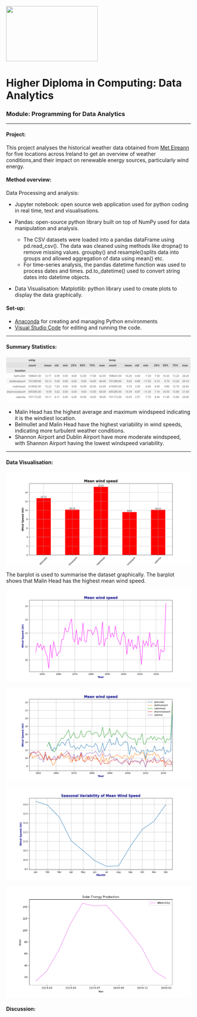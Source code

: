 
<img src="https://mjconroy.com/wp-content/uploads/2023/04/ATU-Logo.png" width="250" height="150">



# **Higher Diploma in Computing: Data Analytics**

### **Module: Programming for Data Analytics**
***

#### **Project:**

This project analyses the historical weather data obtained from  [Met Eireann](https://www.met.ie/climate/available-data/historical-data) for five locations across Ireland to get an overview of weather conditions,and their impact on renewable energy sources, particularly wind energy. 


#### **Method overview:**

Data Processing and analysis:

-   Jupyter notebook: open source web application used for python coding in real time, text and visualisations. 

-   Pandas: open-source python library built on top of NumPy used for data manipulation and analysis. 
    -    The CSV datasets were loaded into a pandas dataFrame using pd.read_csv(). The data was cleaned using methods like dropna() to remove missing values.  groupby() and resample()splits data into groups and allowed aggregation of data using mean() etc.
    -    For time-series analysis, the pandas datetime function was used to process dates and times. pd.to_datetime() used to convert string dates into datetime objects. 
   - Data Visualisation: Matplotlib: python library used to create plots to display the data graphically. 


#### Set-up: 

- [Anaconda](https://www.anaconda.com/download) for creating and managing Python environments
- [Visual Studio Code](https://code.visualstudio.com/download) for editing and running the code.

***

#### Summary Statistics: 

![alt text](img/summarystats.png)


-   Malin Head has the highest average and maximum windspeed indicating it is the windiest location. 
-   Belmullet and Malin Head have the highest variability in wind speeds, indicating more turbulent weather conditions.  
-   Shannon Airport and Dublin Airport have more moderate windspeed, with Shannon Airport having the lowest windspeed variability. 


***


#### **Data Visualisation:**
![alt text](img/mean_wind_speed.png)

The barplot is used to summarise the dataset graphically. The barplot shows that Malin Head has the highest mean wind speed. 

![](img/mean_yearly_windspeed.png)

![alt text](img/plot_windspeed.png)


![alt text](img/seasonal_variability_windspeed.png)

![alt text](img/solarenergy.png)


#### Discussion: 